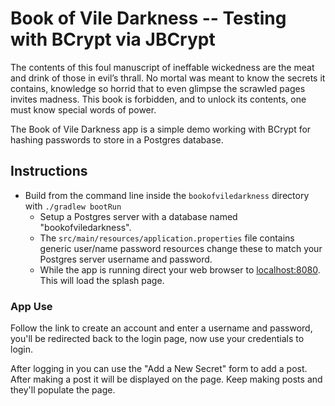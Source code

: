 # Book of Vile Darkness -- Testing with BCrypt via JBCrypt

The contents of this foul manuscript of ineffable wickedness are the meat and drink of those in evil’s thrall. No mortal was meant to know the secrets it contains, knowledge so horrid that to even glimpse the scrawled pages invites madness. This book is forbidden, and to unlock its contents, one must know special words of power.

The Book of Vile Darkness app is a simple demo working with BCrypt for hashing passwords to store in a Postgres database.

## Instructions

- Build from the command line inside the `bookofviledarkness` directory with `./gradlew bootRun`
    - Setup a Postgres server with a database named "bookofviledarkness".
    - The `src/main/resources/application.properties` file contains generic user/name password resources change these to match your Postgres server username and password.
    - While the app is running direct your web browser to [localhost:8080](http://localhost:8080). This will load the splash page.

### App Use

Follow the link to create an account and enter a username and password, you'll be redirected back to the login page, now use your credentials to login.

After logging in you can use the "Add a New Secret" form to add a post. After making a post it will be displayed on the page. Keep making posts and they'll populate the page.
